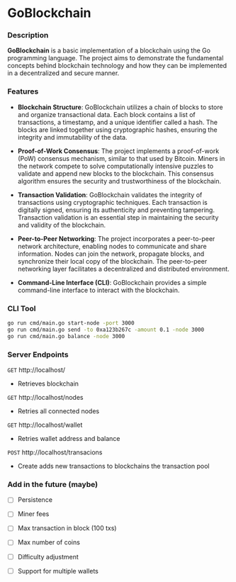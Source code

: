 # GoBlockchain

### Description

**GoBlockchain** is a basic implementation of a blockchain using the Go programming language. The project aims to demonstrate the fundamental concepts behind blockchain technology and how they can be implemented in a decentralized and secure manner.

### Features

- **Blockchain Structure**: GoBlockchain utilizes a chain of blocks to store and organize transactional data. Each block contains a list of transactions, a timestamp, and a unique identifier called a hash. The blocks are linked together using cryptographic hashes, ensuring the integrity and immutability of the data.


- **Proof-of-Work Consensus**: The project implements a proof-of-work (PoW) consensus mechanism, similar to that used by Bitcoin. Miners in the network compete to solve computationally intensive puzzles to validate and append new blocks to the blockchain. This consensus algorithm ensures the security and trustworthiness of the blockchain.


- **Transaction Validation**: GoBlockchain validates the integrity of transactions using cryptographic techniques. Each transaction is digitally signed, ensuring its authenticity and preventing tampering. Transaction validation is an essential step in maintaining the security and validity of the blockchain.


- **Peer-to-Peer Networking**: The project incorporates a peer-to-peer network architecture, enabling nodes to communicate and share information. Nodes can join the network, propagate  blocks, and synchronize their local copy of the blockchain. The peer-to-peer networking layer facilitates a decentralized and distributed environment.


- **Command-Line Interface (CLI)**: GoBlockchain provides a simple command-line interface to interact with the blockchain.

[//]: # (Users can create wallets, send transactions, mine blocks, and view the blockchain's current state. )



### CLI Tool

```bash
go run cmd/main.go start-node -port 3000
go run cmd/main.go send -to 0xa123b267c -amount 0.1 -node 3000
go run cmd/main.go balance -node 3000 
```

### Server Endpoints
 `GET` http://localhost/

- Retrieves blockchain 

`GET` http://localhost/nodes

- Retries all connected nodes

`GET` http://localhost/wallet

- Retries wallet address and balance

`POST` http://localhost/transacions
- Create adds new transactions to blockchains the transaction pool



### Add in the future (maybe)
- [ ] Persistence
- [ ] Miner fees
- [ ] Max transaction in block (100 txs)
- [ ] Max number of coins
- [ ] Difficulty adjustment
- [ ] Support for multiple wallets

